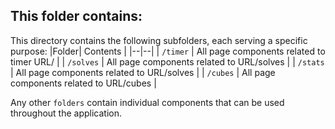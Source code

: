 ## This folder contains:
This directory contains the following subfolders, each serving a specific purpose:
|Folder| Contents |
|--|--|
| `/timer` | All page components related to timer URL/ |
| `/solves` | All page components related to URL/solves |
| `/stats` | All page components related to URL/solves |
| `/cubes` | All page components related to URL/cubes |

Any other `folders` contain individual components that can be used throughout the application.
